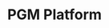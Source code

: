 ---
order: 1
title: PGM Platform
description: For the final project of the Programming 4 course, I developed a comprehensive platform tailored for the Associate Degree in Programming. This platform showcases portfolios from various programming tracks, offering a detailed insight into the work and achievements of our students. The target audience includes prospective students, current students, alumni, industry professionals, and other interested parties.
live: https://pgm-platform-pgm-benobira.onrender.com/
repo: https://github.com/pgm-benobira/pgm-platform
projectTags:
    - React
    - Hygraph
    - React-Router
    - SEO
    - CSS-modules
thumbnail: pgm-platform.png
---